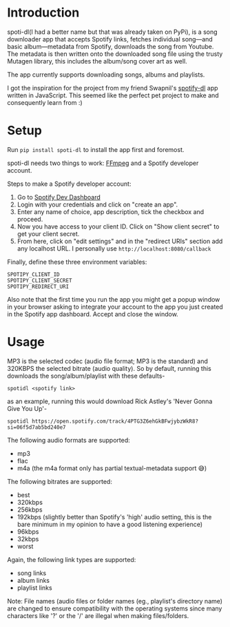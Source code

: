 # Introduction

spoti-dl(I had a better name but that was already taken on PyPi), is a song downloader app that accepts Spotify links, fetches individual song—and basic album—metadata from Spotify, downloads the song from Youtube. The metadata is then written onto the downloaded song file using the trusty Mutagen library, this includes the album/song cover art as well. 

The app currently supports downloading songs, albums and playlists. 

I got the inspiration for the project from my friend Swapnil's [spotify-dl](https://github.com/SwapnilSoni1999/spotify-dl) app written in JavaScript. This seemed like the perfect pet project to make and consequently learn from :)


# Setup

Run ```pip install spoti-dl``` to install the app first and foremost.

spoti-dl needs two things to work: [FFmpeg](https://ffmpeg.org/download.html) and a Spotify developer account.

Steps to make a Spotify developer account:
1. Go to [Spotify Dev Dashboard](https://developer.spotify.com/dashboard/applications)
2. Login with your credentials and click on "create an app".
3. Enter any name of choice, app description, tick the checkbox and proceed.
4. Now you have access to your client ID. Click on "Show client secret" to get your client secret.
5. From here, click on "edit settings" and in the "redirect URIs" section add any localhost URL. I personally use ```http://localhost:8080/callback```

Finally, define these three environment variables: 
```
SPOTIPY_CLIENT_ID
SPOTIPY_CLIENT_SECRET
SPOTIPY_REDIRECT_URI
```

Also note that the first time you run the app you might get a popup window in your browser asking to integrate your account to the app you just created in the Spotify app dashboard. Accept and close the window.

# Usage

MP3 is the selected codec (audio file format; MP3 is the standard) and 320KBPS the selected bitrate (audio quality). So by default, running this downloads the song/album/playlist with these defaults-
```
spotidl <spotify link>
``` 

as an example, running this would download Rick Astley's 'Never Gonna Give You Up'- 
```
spotidl https://open.spotify.com/track/4PTG3Z6ehGkBFwjybzWkR8?si=06f5d7ab5bd240e7
```

The following audio formats are supported:
- mp3 
- flac
- m4a (the m4a format only has partial textual-metadata support 😅)

The following bitrates are supported:
- best 
- 320kbps
- 256kbps 
- 192kbps (slightly better than Spotify's 'high' audio setting, this is the bare minimum in my opinion to have a good listening experience)
- 96kbps
- 32kbps
- worst

Again, the following link types are supported:
- song links
- album links
- playlist links 

Note: File names (audio files or folder names (eg., playlist's directory name) are changed to ensure compatibility with the operating systems since many characters like '?' or the '/' are illegal when making files/folders.
